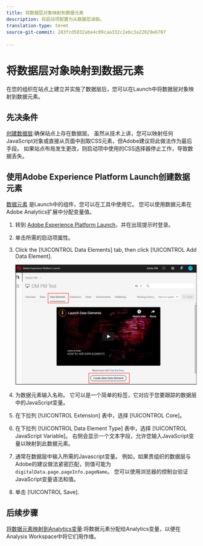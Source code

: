 ```yaml
---
title: 将数据层对象映射到数据元素
description: 将启动项配置为从数据层读取。
translation-type: tm+mt
source-git-commit: 283fcd5832abe4c09caa332c2ebc3a22029e6707

---
```



# 将数据层对象映射到数据元素

在您的组织在站点上建立并实施了数据层后，您可以在Launch中将数据层对象映射到数据元素。

## 先决条件

[创建数据层](../prepare/data-layer.md):确保站点上存在数据层。 虽然从技术上讲，您可以映射任何JavaScript对象或直接从页面中刮取CSS元素，但Adobe建议将此做法作为最后手段。 如果站点布局发生更改，则启动项中使用的CSS选择器停止工作，导致数据丢失。

## 使用Adobe Experience Platform Launch创建数据元素

[数据元素](https://docs.adobe.com/content/help/en/launch/using/reference/manage-resources/data-elements.html#create-a-data-element) 是Launch中的组件，您可以在工具中使用它。 您可以使用数据元素在Adobe Analytics扩展中分配变量值。

1. 转到 [Adobe Experience Platform Launch](https://launch.adobe.com)，并在出现提示时登录。
1. 单击所需的启动项属性。
1. Click the [!UICONTROL Data Elements] tab, then click [!UICONTROL Add Data Element].

   ![创建数据元素](assets/createelement.png)

1. 为数据元素输入名称。 它可以是一个简单的标签，它对应于您要跟踪的数据层中的JavaScript变量。
1. 在下拉列 [!UICONTROL Extension] 表中，选择 [!UICONTROL Core]。
1. 在下拉列 [!UICONTROL Data Element Type] 表中，选择 [!UICONTROL JavaScript Variable]。 右侧会显示一个文本字段，允许您输入JavaScript变量以映射到此数据元素。
1. 通常在数据层中输入所需的Javascript变量。 例如，如果贵组织的数据层与Adobe的建议做法紧密匹配，则值可能为 `digitalData.page.pageInfo.pageName`。 您可以使用浏览器的控制台验证JavaScript变量语法和值。
1. 单击 [!UICONTROL Save].

## 后续步骤

[将数据元素映射到Analytics变量](elements-to-variable.md):将数据元素分配给Analytics变量，以便在Analysis Workspace中将它们用作维。
